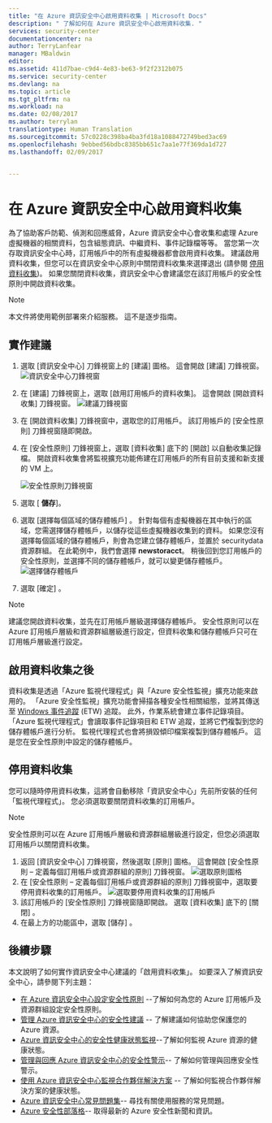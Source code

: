 ```yaml
---
title: "在 Azure 資訊安全中心啟用資料收集 | Microsoft Docs"
description: " 了解如何在 Azure 資訊安全中心啟用資料收集. "
services: security-center
documentationcenter: na
author: TerryLanfear
manager: MBaldwin
editor: 
ms.assetid: 411d7bae-c9d4-4e83-be63-9f2f2312b075
ms.service: security-center
ms.devlang: na
ms.topic: article
ms.tgt_pltfrm: na
ms.workload: na
ms.date: 02/08/2017
ms.author: terrylan
translationtype: Human Translation
ms.sourcegitcommit: 57c0228c398ba4ba3fd18a1088472749bed3ac69
ms.openlocfilehash: 9ebbed56bdbc8385bb651c7aa1e77f369da1d727
ms.lasthandoff: 02/09/2017


---
```

# <a name="enable-data-collection-in-azure-security-center"></a>在 Azure 資訊安全中心啟用資料收集
為了協助客戶防範、偵測和回應威脅，Azure 資訊安全中心會收集和處理 Azure 虛擬機器的相關資料，包含組態資訊、中繼資料、事件記錄檔等等。 當您第一次存取資訊安全中心時，訂用帳戶中的所有虛擬機器都會啟用資料收集。 建議啟用資料收集，但您可以在資訊安全中心原則中關閉資料收集來選擇退出 (請參閱 [停用資料收集](#disabling-data-collection))。 如果您關閉資料收集，資訊安全中心會建議您在該訂用帳戶的安全性原則中開啟資料收集。

> [!NOTE]
> 本文件將使用範例部署來介紹服務。 這不是逐步指南。
>
>

## <a name="implement-the-recommendation"></a>實作建議
1. 選取 [資訊安全中心] 刀鋒視窗上的 [建議] 圖格。  這會開啟 [建議]  刀鋒視窗。
   ![資訊安全中心刀鋒視窗][1]
2. 在 [建議] 刀鋒視窗上，選取 [啟用訂用帳戶的資料收集]。  這會開啟 [開啟資料收集] 刀鋒視窗。
   ![建議刀鋒視窗][2]
3. 在 [開啟資料收集]  刀鋒視窗中，選取您的訂用帳戶。 該訂用帳戶的 [安全性原則]  刀鋒視窗隨即開啟。
4. 在 [安全性原則] 刀鋒視窗上，選取 [資料收集] 底下的 [開啟] 以自動收集記錄檔。 開啟資料收集會將監視擴充功能佈建在訂用帳戶的所有目前支援和新支援的 VM 上。

   ![安全性原則刀鋒視窗][3]

5. 選取 [ **儲存**]。
6. 選取 [選擇每個區域的儲存體帳戶] 。 針對每個有虛擬機器在其中執行的區域，您需選擇儲存體帳戶，以儲存從這些虛擬機器收集到的資料。 如果您沒有選擇每個區域的儲存體帳戶，則會為您建立儲存體帳戶，並置於 securitydata 資源群組。 在此範例中，我們會選擇 **newstoracct**。 稍後回到您訂用帳戶的安全性原則，並選擇不同的儲存體帳戶，就可以變更儲存體帳戶。
   ![選擇儲存體帳戶][4]
7. 選取 [確定] 。

> [!NOTE]
> 建議您開啟資料收集，並先在訂用帳戶層級選擇儲存體帳戶。 安全性原則可以在 Azure 訂用帳戶層級和資源群組層級進行設定，但資料收集和儲存體帳戶只可在訂用帳戶層級進行設定。
>
>

## <a name="after-data-collection-is-enabled"></a>啟用資料收集之後
資料收集是透過「Azure 監視代理程式」與「Azure 安全性監視」擴充功能來啟用的。 「Azure 安全性監視」擴充功能會掃描各種安全性相關組態，並將其傳送至 [Windows 事件追蹤](https://msdn.microsoft.com/library/windows/desktop/bb968803.aspx) (ETW) 追蹤。 此外，作業系統會建立事件記錄項目。 「Azure 監視代理程式」會讀取事件記錄項目和 ETW 追蹤，並將它們複製到您的儲存體帳戶進行分析。 監視代理程式也會將損毀傾印檔案複製到儲存體帳戶。 這是您在安全性原則中設定的儲存體帳戶。

## <a name="disabling-data-collection"></a>停用資料收集
您可以隨時停用資料收集，這將會自動移除「資訊安全中心」先前所安裝的任何「監視代理程式」。 您必須選取要關閉資料收集的訂用帳戶。

> [!NOTE]
> 安全性原則可以在 Azure 訂用帳戶層級和資源群組層級進行設定，但您必須選取訂用帳戶以關閉資料收集。
>
>

1. 返回 [資訊安全中心] 刀鋒視窗，然後選取 [原則] 圖格。 這會開啟 [安全性原則 – 定義每個訂用帳戶或資源群組的原則]  刀鋒視窗。
   ![選取原則圖格][5]
2. 在 [安全性原則 – 定義每個訂用帳戶或資源群組的原則]  刀鋒視窗中，選取要停用資料收集的訂用帳戶。
   ![選取要停用資料收集的訂用帳戶][6]
3. 該訂用帳戶的 [安全性原則]  刀鋒視窗隨即開啟。  選取 [資料收集] 底下的 [關閉]  。
4. 在最上方的功能區中，選取 [儲存]  。


## <a name="next-steps"></a>後續步驟
本文說明了如何實作資訊安全中心建議的「啟用資料收集」。 如要深入了解資訊安全中心，請參閱下列主題：

* [在 Azure 資訊安全中心設定安全性原則](security-center-policies.md) --了解如何為您的 Azure 訂用帳戶及資源群組設定安全性原則。
* [管理 Azure 資訊安全中心的安全性建議](security-center-recommendations.md) -- 了解建議如何協助您保護您的 Azure 資源。
* [Azure 資訊安全中心的安全性健康狀態監視](security-center-monitoring.md)--了解如何監視 Azure 資源的健康狀態。
* [管理與回應 Azure 資訊安全中心的安全性警示](security-center-managing-and-responding-alerts.md)-- 了解如何管理與回應安全性警示。
* [使用 Azure 資訊安全中心監視合作夥伴解決方案](security-center-partner-solutions.md) -- 了解如何監視合作夥伴解決方案的健康狀態。
* [Azure 資訊安全中心常見問題集](security-center-faq.md)-- 尋找有關使用服務的常見問題。
* [Azure 安全性部落格](http://blogs.msdn.com/b/azuresecurity/)-- 取得最新的 Azure 安全性新聞和資訊。

<!--Image references-->
[1]: ./media/security-center-enable-data-collection/security-center-blade.png
[2]: ./media/security-center-enable-data-collection/recommendations.png
[3]: ./media/security-center-enable-data-collection/data-collection.png
[4]: ./media/security-center-enable-data-collection/storage-account.png
[5]: ./media/security-center-enable-data-collection/policy.png
[6]: ./media/security-center-enable-data-collection/disable-data-collection.png

